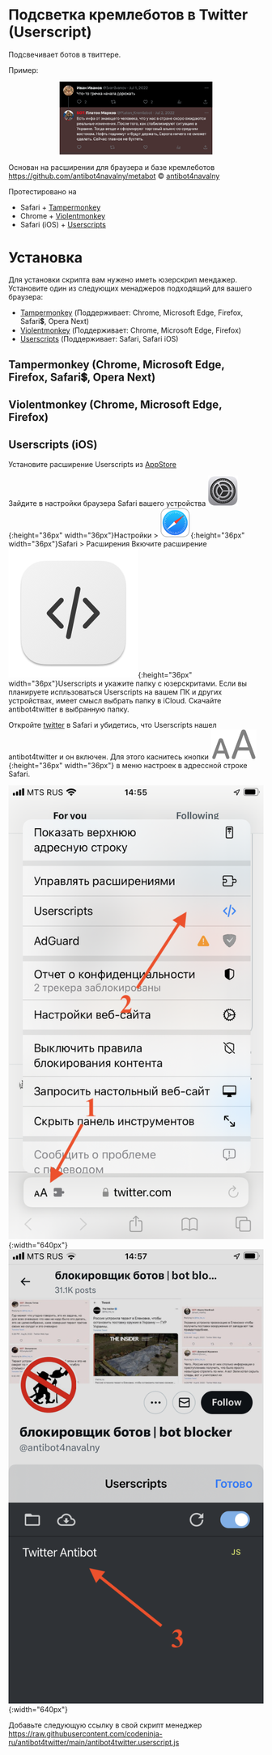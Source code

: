 # Подсветка кремлеботов в Twitter (Userscript)

Подсвечивает ботов в твиттере.

Пример:
<p align="center" width="100%">
    <img width="60%" src="https://github.com/codeninja-ru/antibot4twitter/blob/main/img/example.png?raw=true">
</p>

Основан на расширении для браузера и базе кремлеботов
https://github.com/antibot4navalny/metabot © [antibot4navalny](https://twitter.com/antibot4navalny)

Протестировано на
* Safari + [Tampermonkey](https://www.tampermonkey.net/)
* Chrome + [Violentmonkey](https://violentmonkey.github.io/)
* Safari (iOS) + [Userscripts](https://github.com/quoid/userscripts/)

# Установка

Для установки скрипта вам нужено иметь юзерскрип мендажер. Установите один из следующих менаджеров подходящий для вашего браузера:
* [Tampermonkey](https://www.tampermonkey.net/) (Поддерживает: Chrome, Microsoft Edge, Firefox, Safari💲, Opera Next)
* [Violentmonkey](https://violentmonkey.github.io/) (Поддерживает: Chrome, Microsoft Edge, Firefox)
* [Userscripts](https://github.com/quoid/userscripts/) (Поддерживает: Safari, Safari iOS)

## Tampermonkey (Chrome, Microsoft Edge, Firefox, Safari💲, Opera Next)
## Violentmonkey (Chrome, Microsoft Edge, Firefox)
## Userscripts (iOS)

Установите расширение Userscripts из [AppStore](https://itunes.apple.com/us/app/userscripts/id1463298887)

Зайдите в настройки браузера Safari вашего устройства ![Настройки](/img/ios_settings.png){:height="36px" width="36px"}Настройки > ![Safari](/img/safari.png){:height="36px" width="36px"}Safari > Расширения
Вкючите расширение ![Userscripts](/img/userscripts.png){:height="36px" width="36px"}Userscripts и укажите папку с юзерскритами. Если вы планируете испльзоваться Userscripts на вашем ПК и других устройствах, имеет смысл выбрать папку в iCloud.
Скачайте antibot4twitter в выбранную папку.

Откройте [twitter](https://twitter.com/) в Safari и убидетись, что Userscripts нашел antibot4twitter и он включен. Для этого каснитесь кнопки ![AA](/img/ios_safari_aa.png){:height="36px" width="36px"} в меню настроек в адрессной строке Safari.

![Safari Aa Menu](/img/safari_aa_menu.png){:width="640px"} ![Safari Userscripts Menu](/img/safari_userscripts_on.png){:width="640px"}

Добавьте следующую ссылку в свой скрипт менеджер
https://raw.githubusercontent.com/codeninja-ru/antibot4twitter/main/antibot4twitter.userscript.js

